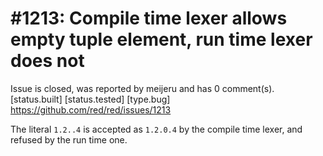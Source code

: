 
#1213: Compile time lexer allows empty tuple element, run time lexer does not
================================================================================
Issue is closed, was reported by meijeru and has 0 comment(s).
[status.built] [status.tested] [type.bug]
<https://github.com/red/red/issues/1213>

The literal `1.2..4` is accepted as `1.2.0.4` by the compile time lexer, and refused by the run time one.



